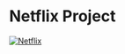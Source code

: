 # Netflix Project
[![Netflix](https://img.shields.io/badge/Netflix-E50914?style=for-the-badge&logo=netflix&logoColor=white)](https://www.netflix.com)
